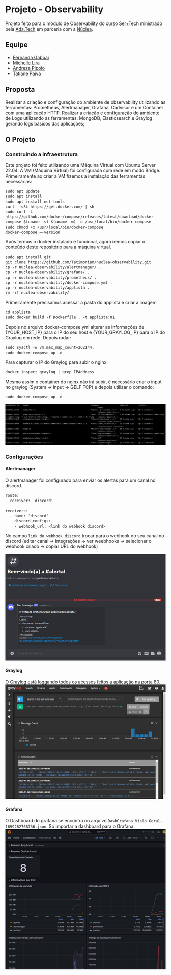 # Projeto - Observability

Projeto  feito para o módulo de Observability do curso [Ser+Tech](https://ada.tech/sou-aluno/programas/nuclea-ser-mais-tech) ministrado pela [Ada.Tech](https://www.linkedin.com/school/adatechbr/) em parceria com a [Núclea](https://www.linkedin.com/company/nucleabr/).

## Equipe

- [Fernanda Gabbai](https://github.com/fergabbai)
- [Michelle Lira](https://github.com/michelle-lira)
- [Andreza Pipolo](https://github.com/andrezapipolo)
- [Tatiane Paiva](https://github.com/Tatimoriam)

## Proposta

Realizar a criação e configuração do ambiente de observability utilizando as ferramentas: Prometheus, Alertmanager, Grafana, Cadvisor e um Container com uma aplicação HTTP.
Realizar a criação e configuração do ambiente de Logs utilizando as ferramentas: MongoDB, Elasticsearch e Graylog gerando logs básicos das aplicações;

## O Projeto

### Construindo a Infraestrutura

Este projeto foi feito utilizando uma Máquina Virtual com Ubuntu Server 22.04.
A VM (Máquina Virtual) foi configurada com rede em modo Bridge.
Primeiramente ao criar a VM  fizemos a instalação das ferramentas necessárias:

```
sudo apt update
sudo apt install
sudo apt install net-tools
curl -fsSL https://get.docker.com/ | sh
sudo curl -L https://github.com/docker/compose/releases/latest/download/docker-compose-$(uname -s)-$(uname -m) -o /usr/local/bin/docker-compose
sudo chmod +x /usr/local/bin/docker-compose
docker-compose –-version
```

Após termos o docker instalado e funcional, agora iremos copiar o conteúdo deste repositório para a máquina virtual.

```
sudo apt install git
git clone https://github.com/Tatimoriam/nuclea-observability.git
cp -r nuclea-observability/alertmanager/ .
cp -r nuclea-observability/grafana/ .
cp -r nuclea-observability/prometheus/ .
cp -r nuclea-observability/docker-compose.yml .
cp -r nuclea-observability/applista .
rm -rf nuclea-observability/
```

Primeiramente precisamos acessar a pasta do applista e criar a imagem
```
cd applista
sudo docker build -f Dockerfile . -t applista:01
```

Depois no arquivo docker-compose.yml alterar as informações de {YOUR_HOST_IP} para o IP do seu host e {YOUR_GRAYLOG_IP} para o IP do Graylog em rede.
Depois rodar:
```
sudo sysctl -w vm.max_map_count=262144;
sudo docker-compose up -d
```

Para capturar o IP do Graylog para subir o nginx:
```
docker inspect graylog | grep IPAddress
```

Mesmo assim o container do nginx não irá subir, é necessário criar o input no graylog (System -> Input -> GELF TCP) e depois utilizar o comando:
```
sudo docker-compose up -d
```

![Containers rodando](img/containers.png)

### Configurações 

#### Alertmanager

O alertmanager foi configurado para enviar os alertas para um canal no discord.
```
route:
  receiver: 'discord'

receivers:
  - name: 'discord'
    discord_configs:
    - webhook_url: <link do webhook discord>
```

No campo ```link do webhook discord``` trocar para o webhook do seu canal no discord (editar canal -> integrações -> ver weebhooks -> selecionar o webhook criado -> copiar URL do webhook)

![Mensagem de Alerta](img/alertdiscord.png)

#### Graylog
O Graylog está loggando todos os acessos feitos a aplicação na porta 80.
![Logs no Graylog](img/graylog.png)

#### Grafana
O Dashboard do grafana se encontra no arquivo ```DashGrafana_Visão Geral-1699282768736.json```. Só importar a dashboard para o Grafana.
![Dashboard Grafana](img/grafana.png)
